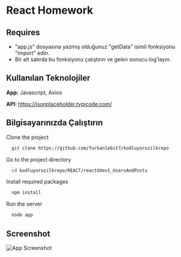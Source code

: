 # React Homework

## Requires

- "app.js" dosyasına yazmış olduğunuz "getData" isimli fonksiyonu "import" edin.
- Bir alt satırda bu fonksiyonu çalıştırın ve gelen sonucu log'layın.

## Kullanılan Teknolojiler

**App:** Javascript, Axios

**API:** https://jsonplaceholder.typicode.com/

## Bilgisayarınızda Çalıştırın

Clone the project

```bash
  git clone https://github.com/furkanlebit7/kodluyoruzilkrepo
```

Go to the project directory

```bash
  cd kodluyoruzilkrepo/REACT/reactOdev1_UsersAndPosts
```

Install required packages

```bash
  npm install
```

Run the server

```bash
  node app
```

## Screenshot

![App Screenshot](https://user-images.githubusercontent.com/59422278/145677122-bf820fce-ff7c-4557-b8ed-78088b4203e0.png)
